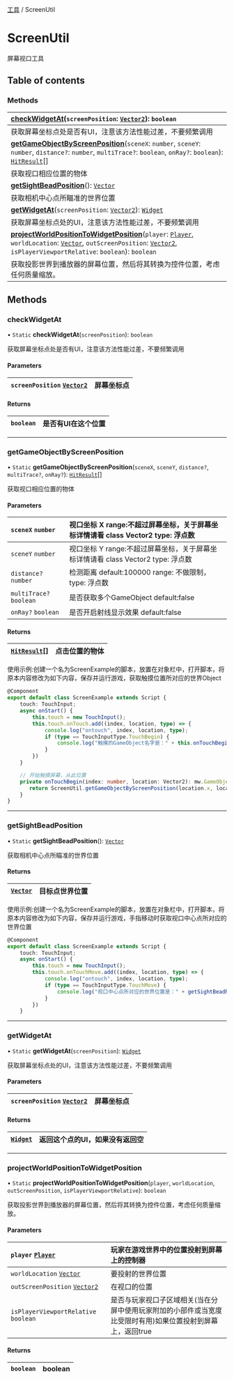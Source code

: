[工具](../groups/工具.工具.md) / ScreenUtil

# ScreenUtil <Badge type="tip" text="Class" /> <Score text="ScreenUtil" />

屏幕视口工具

## Table of contents

### Methods <Score text="Methods" /> 
| **[checkWidgetAt](mw.ScreenUtil.md#checkwidgetat)**(`screenPosition`: [`Vector2`](mw.Vector2.md)): `boolean` <Badge type="tip" text="client" />  |
| :-----|
| 获取屏幕坐标点处是否有UI，注意该方法性能过差，不要频繁调用|
| **[getGameObjectByScreenPosition](mw.ScreenUtil.md#getgameobjectbyscreenposition)**(`sceneX`: `number`, `sceneY`: `number`, `distance?`: `number`, `multiTrace?`: `boolean`, `onRay?`: `boolean`): [`HitResult`](mw.HitResult.md)[] <Badge type="tip" text="client" />  |
| 获取视口相应位置的物体|
| **[getSightBeadPosition](mw.ScreenUtil.md#getsightbeadposition)**(): [`Vector`](mw.Vector.md) <Badge type="tip" text="client" />  |
| 获取相机中心点所瞄准的世界位置|
| **[getWidgetAt](mw.ScreenUtil.md#getwidgetat)**(`screenPosition`: [`Vector2`](mw.Vector2.md)): [`Widget`](mw.Widget.md) <Badge type="tip" text="client" />  |
| 获取屏幕坐标点处的UI，注意该方法性能过差，不要频繁调用|
| **[projectWorldPositionToWidgetPosition](mw.ScreenUtil.md#projectworldpositiontowidgetposition)**(`player`: [`Player`](mw.Player.md), `worldLocation`: [`Vector`](mw.Vector.md), `outScreenPosition`: [`Vector2`](mw.Vector2.md), `isPlayerViewportRelative`: `boolean`): `boolean` <Badge type="tip" text="client" />  |
| 获取投影世界到播放器的屏幕位置，然后将其转换为控件位置，考虑任何质量缩放。|

## Methods

### checkWidgetAt <Score text="checkWidgetAt" /> 

• `Static` **checkWidgetAt**(`screenPosition`): `boolean` <Badge type="tip" text="client" />

获取屏幕坐标点处是否有UI，注意该方法性能过差，不要频繁调用

#### Parameters

| `screenPosition` [`Vector2`](mw.Vector2.md) | 屏幕坐标点 |
| :------ | :------ |

#### Returns

| `boolean` | 是否有UI在这个位置 |
| :------ | :------ |

___

### getGameObjectByScreenPosition <Score text="getGameObjectByScreenPosition" /> 

• `Static` **getGameObjectByScreenPosition**(`sceneX`, `sceneY`, `distance?`, `multiTrace?`, `onRay?`): [`HitResult`](mw.HitResult.md)[] <Badge type="tip" text="client" />

获取视口相应位置的物体

#### Parameters

| `sceneX` `number` | 视口坐标 X range:不超过屏幕坐标，关于屏幕坐标详情请看 class Vector2 type: 浮点数 |
| :------ | :------ |
| `sceneY` `number` | 视口坐标 Y range:不超过屏幕坐标，关于屏幕坐标详情请看 class Vector2 type: 浮点数 |
| `distance?` `number` | 检测距离 default:100000 range: 不做限制，type: 浮点数 |
| `multiTrace?` `boolean` | 是否获取多个GameObject default:false |
| `onRay?` `boolean` | 是否开启射线显示效果 default:false |

#### Returns

| [`HitResult`](mw.HitResult.md)[] | 点击位置的物体 |
| :------ | :------ |

<span style="font-size: 14px;">
使用示例:创建一个名为ScreenExample的脚本，放置在对象栏中，打开脚本，将原本内容修改为如下内容，保存并运行游戏，获取触摸位置所对应的世界Object
</span>

```ts
@Component
export default class ScreenExample extends Script {
    touch: TouchInput;
    async onStart() {
        this.touch = new TouchInput();
        this.touch.onTouch.add((index, location, type) => {
            console.log("ontouch", index, location, type);
            if (type == TouchInputType.TouchBegin) {
                console.log("触摸的GameObject名字是：" + this.onTouchBegin(index, location).name);
            }
        })
    }

    // 开始触摸屏幕，从此位置
    private onTouchBegin(index: number, location: Vector2): mw.GameObject{
       return ScreenUtil.getGameObjectByScreenPosition(location.x, location.y)[0].gameObject;
    }
}
```

___

### getSightBeadPosition <Score text="getSightBeadPosition" /> 

• `Static` **getSightBeadPosition**(): [`Vector`](mw.Vector.md) <Badge type="tip" text="client" />

获取相机中心点所瞄准的世界位置

#### Returns

| [`Vector`](mw.Vector.md) | 目标点世界位置 |
| :------ | :------ |

<span style="font-size: 14px;">
使用示例:创建一个名为ScreenExample的脚本，放置在对象栏中，打开脚本，将原本内容修改为如下内容，保存并运行游戏，手指移动时获取视口中心点所对应的世界位置
</span>

```ts
@Component
export default class ScreenExample extends Script {
    touch: TouchInput;
    async onStart() {
        this.touch = new TouchInput();
        this.touch.onTouchMove.add((index, location, type) => {
            console.log("ontouch", index, location, type);
            if (type == TouchInputType.TouchMove) {
                console.log("视口中心点所对应的世界位置是：" + getSightBeadPosition());
            }
        })
    }
```

___

### getWidgetAt <Score text="getWidgetAt" /> 

• `Static` **getWidgetAt**(`screenPosition`): [`Widget`](mw.Widget.md) <Badge type="tip" text="client" />

获取屏幕坐标点处的UI，注意该方法性能过差，不要频繁调用

#### Parameters

| `screenPosition` [`Vector2`](mw.Vector2.md) | 屏幕坐标点 |
| :------ | :------ |

#### Returns

| [`Widget`](mw.Widget.md) | 返回这个点的UI，如果没有返回空 |
| :------ | :------ |

___

### projectWorldPositionToWidgetPosition <Score text="projectWorldPositionToWidgetPosition" /> 

• `Static` **projectWorldPositionToWidgetPosition**(`player`, `worldLocation`, `outScreenPosition`, `isPlayerViewportRelative`): `boolean` <Badge type="tip" text="client" />

获取投影世界到播放器的屏幕位置，然后将其转换为控件位置，考虑任何质量缩放。

#### Parameters

| `player` [`Player`](mw.Player.md) | 玩家在游戏世界中的位置投射到屏幕上的控制器 |
| :------ | :------ |
| `worldLocation` [`Vector`](mw.Vector.md) | 要投射的世界位置 |
| `outScreenPosition` [`Vector2`](mw.Vector2.md) | 在视口的位置 |
| `isPlayerViewportRelative` `boolean` | 是否与玩家视口子区域相关(当在分屏中使用玩家附加的小部件或当宽度比受限时有用)如果位置投射到屏幕上，返回true |

#### Returns

| `boolean` | boolean |
| :------ | :------ |

